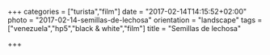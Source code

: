+++
categories = ["turista","film"]
date = "2017-02-14T14:15:52+02:00"
photo = "2017-02-14-semillas-de-lechosa"
orientation = "landscape"
tags = ["venezuela","hp5","black & white","film"]
title = "Semillas de lechosa"

+++
